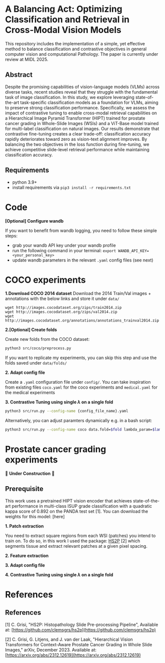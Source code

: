 
# A Balancing Act: Optimizing Classification and Retrieval in Cross-Modal Vision Models

This repository includes the implementation of a simple, yet effective method to balance classification and contrastive objectives in general computer vision and computational Pathology. The paper is currently under review at MIDL 2025.


## Abstract
Despite the promising capabilities of vision-language models (VLMs) across diverse tasks, recent studies reveal that they struggle with the fundamental task of image classification. In this study, we explore leveraging state-of-the-art task-specific classification models as a foundation for VLMs, aiming to preserve strong classification performance. Specifically, we assess the impact of contrastive tuning to enable cross-modal retrieval capabilities on a Hierarchical Image Pyramid Transformer (HIPT) trained for prostate cancer grading in Whole-Slide Images (WSIs) and a ViT-Base model trained for multi-label classification on natural images. Our results demonstrate that contrastive fine-tuning creates a clear trade-off: classification accuracy rapidly deteriorates toward zero as vision-text alignment improves. By balancing the two objectives in the loss function during fine-tuning, we achieve competitive slide-level retrieval performance while maintaining classification accuracy.

## Requirements

- python 3.9+
- install requirements via `pip3 install -r requirements.txt`

# Code


**[Optional] Configure wandb**

If you want to benefit from wandb logging, you need to follow these simple steps:
 - grab your wandb API key under your wandb profile
 - run the following command in your terminal: `export WANDB_API_KEY=<your_personal_key>`
 - update wandb parameters in the relevant `.yaml` config files (see next)

# COCO experiments

**1.Download COCO 2014 dataset**
Download the 2014 Train/Val images + annotations with the below links and store it under `data/`

```
wget http://images.cocodataset.org/zips/train2014.zip
wget http://images.cocodataset.org/zips/val2014.zip
wget http://images.cocodataset.org/annotations/annotations_trainval2014.zip
```

**2.[Optional] Create folds**

Create new folds from the COCO dataset:
```bash
python3 src/coco/preprocess.py
```

If you want to replicate my experiments, you can skip this step and use the folds saved under `data/folds/`

**2. Adapt config file**

Create a `.yaml` configuration file under `config/`. You can take inspiration from existing files `coco.yaml` for the coco experiments and `medical.yaml` for the medical experiments

**3. Contrastive Tuning using single $\lambda$ on a single fold**
```bash
python3 src/run.py --config-name {config_file_name}.yaml
```

Alternatively, you can adjust paramters dynamically e.g. in a bash script:

```bash
python3 src/run.py --config-name coco data.fold=$fold lambda_param=$lambda data.train_path="./data/folds/train_fold$fold.json" 
```

# Prostate cancer grading experiments
🚧 **Under Construction** 🚧  

## Prerequisite
This work uses a pretrained HIPT vision encoder that achieves state-of-the-art performance in multi-class ISUP grade classification with a quadratic kappa score of $0.892$ on the PANDA test set [1]. You can download the weights for this model: [here]

**1. Patch extraction**

 You need to extract square regions from each WSI (patches) you intend to train on. To do so, in this work I used the package: [HS2P](https://github.com/clemsgrs/hs2p) [2] which segments tissue and extract relevant patches at a given pixel spacing.

**2. Feature extraction**


**3. Adapt config file**


**4. Contrastive Tuning using single $\lambda$ on a single fold**




# References
## References

[1] C. Grisi, "HS2P: Histopathology Slide Pre-processing Pipeline", Available at: [https://github.com/clemsgrs/hs2p](https://github.com/clemsgrs/hs2p)

[2] C. Grisi, G. Litjens, and J. van der Laak, "Hierarchical Vision Transformers for Context-Aware Prostate Cancer Grading in Whole Slide Images," arXiv, December 2023. Available at: [https://arxiv.org/abs/2312.12619](https://arxiv.org/abs/2312.12619)
